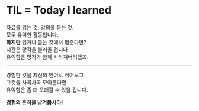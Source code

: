 # TIL = Today I learned

자료를 읽는 것, 강의를 듣는 것.  
모두 유익한 활동입니다.  
**하지만** 읽거나 듣는 것에서 멈춘다면?  
시간은 망각을 불러올 겁니다.  
유익함은 망각과 함께 사라져버리겠죠.

---

경험한 것을 자신의 언어로 적어보고  
그것을 차곡차곡 모아둔다면  
유익함은 좀 더 오래갈 수 있을 겁니다.  

**경험의 흔적을 남겨봅시다!**
